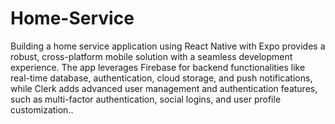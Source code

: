 # Home-Service
 Building a home service application using React Native with Expo provides a robust, cross-platform mobile solution with a seamless development experience. The app leverages Firebase for backend functionalities like real-time database, authentication, cloud storage, and push notifications, while Clerk adds advanced user management and authentication features, such as multi-factor authentication, social logins, and user profile customization..
